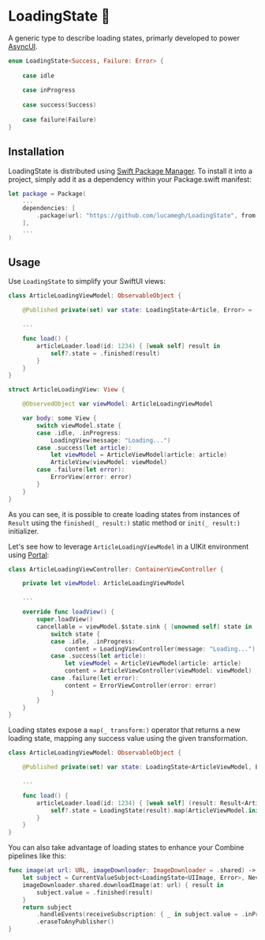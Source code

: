 # LoadingState 🚦

A generic type to describe loading states, primarly developed to power [AsyncUI](https://github.com/lucamegh/AsyncUI).

```swift
enum LoadingState<Success, Failure: Error> {
    
    case idle
    
    case inProgress
    
    case success(Success)
    
    case failure(Failure)
}
```

## Installation

LoadingState is distributed using [Swift Package Manager](https://swift.org/package-manager). To install it into a project, simply add it as a dependency within your Package.swift manifest:

```swift
let package = Package(
    ...
    dependencies: [
        .package(url: "https://github.com/lucamegh/LoadingState", from: "1.0.0")
    ],
    ...
)
```

## Usage

Use `LoadingState` to simplify your SwiftUI views:

```swift
class ArticleLoadingViewModel: ObservableObject {

    @Published private(set) var state: LoadingState<Article, Error> = .idle

    ...

    func load() {
        articleLoader.load(id: 1234) { [weak self] result in
            self?.state = .finished(result)
        }
    }
}

struct ArticleLoadingView: View {

    @ObservedObject var viewModel: ArticleLoadingViewModel

    var body: some View {
        switch viewModel.state {
        case .idle, .inProgress:
            LoadingView(message: "Loading...")
        case .success(let article):
            let viewModel = ArticleViewModel(article: article)
            ArticleView(viewModel: viewModel)
        case .failure(let error):
            ErrorView(error: error)
        }
    }
}
```

As you can see, it is possible to create loading states from instances of `Result` using the `finished(_ result:)` static method or `init(_ result:)` initializer.

Let's see how to leverage `ArticleLoadingViewModel` in a UIKit environment using [Portal](https://github.com/lucamegh/Portal):

```swift
class ArticleLoadingViewController: ContainerViewController {

    private let viewModel: ArticleLoadingViewModel

    ...

    override func loadView() {
        super.loadView()
        cancellable = viewModel.$state.sink { [unowned self] state in
            switch state {
            case .idle, .inProgress:
                content = LoadingViewController(message: "Loading...")
            case .success(let article):
                let viewModel = ArticleViewModel(article: article)
                content = ArticleViewController(viewModel: viewModel)
            case .failure(let error):
                content = ErrorViewController(error: error)
            }
        }
    }
}
```

Loading states expose a  `map(_ transform:)` operator that returns a new loading state, mapping any success value using the given transformation.

```swift
class ArticleLoadingViewModel: ObservableObject {

    @Published private(set) var state: LoadingState<ArticleViewModel, Error> = .idle

    ...

    func load() {
        articleLoader.load(id: 1234) { [weak self] (result: Result<Article, Error>) in
            self?.state = LoadingState(result).map(ArticleViewModel.init)
        }
    }
}
```

You can also take advantage of loading states to enhance your Combine pipelines like this:

```swift
func image(at url: URL, imageDownloader: ImageDownloader = .shared) -> AnyPublisher<LoadingState<UIImage, Error>, Never> {
    let subject = CurrentValueSubject<LoadingState<UIImage, Error>, Never>(.idle)
    imageDownloader.shared.downloadImage(at: url) { result in
        subject.value = .finished(result)
    }
    return subject
        .handleEvents(receiveSubscription: { _ in subject.value = .inProgress })
        .eraseToAnyPublisher()
}
```
